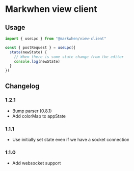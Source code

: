 # Markwhen view client

## Usage

```js
import { useLpc } from "@markwhen/view-client"

const { postRequest } = useLpc({
  state(newState) {
    // When there is some state change from the editor
    console.log(newState)
  }
})
```

## Changelog

### 1.2.1
- Bump parser (0.8.1)
- Add colorMap to appState

### 1.1.1
- Use initially set state even if we have a socket connection

### 1.1.0
- Add websocket support